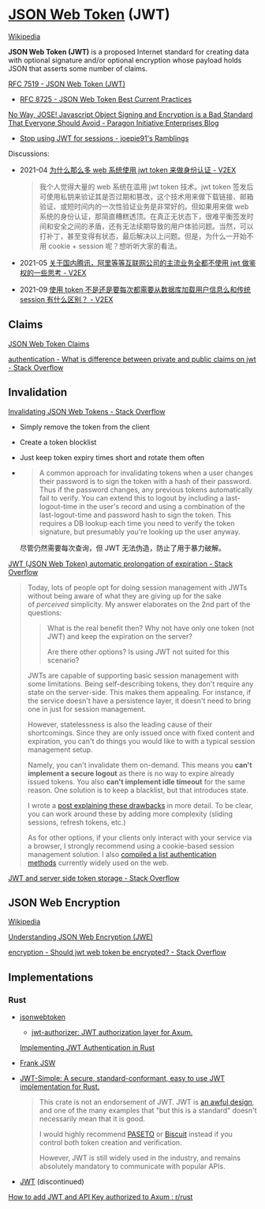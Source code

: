 # [JSON Web Token](https://jwt.io/) (JWT)
[Wikipedia](https://en.wikipedia.org/wiki/JSON_Web_Token)

**JSON Web Token (JWT)** is a proposed Internet standard for creating data with optional signature and/or optional encryption whose payload holds JSON that asserts some number of claims.

[RFC 7519 - JSON Web Token (JWT)](https://datatracker.ietf.org/doc/html/rfc7519)
- [RFC 8725 - JSON Web Token Best Current Practices](https://datatracker.ietf.org/doc/html/rfc8725)

[No Way, JOSE! Javascript Object Signing and Encryption is a Bad Standard That Everyone Should Avoid - Paragon Initiative Enterprises Blog](https://paragonie.com/blog/2017/03/jwt-json-web-tokens-is-bad-standard-that-everyone-should-avoid)
- [Stop using JWT for sessions - joepie91's Ramblings](http://cryto.net/~joepie91/blog/2016/06/13/stop-using-jwt-for-sessions/)

Discussions:
- 2021-04 [为什么那么多 web 系统使用 jwt token 来做身份认证 - V2EX](https://fast.v2ex.com/t/774127)

  > 我个人觉得大量的 web 系统在滥用 jwt token 技术。jwt token 签发后可使用私钥来验证其是否过期和篡改，这个技术用来做下载链接、邮箱验证、或短时间内的一次性验证业务是非常好的。但如果用来做 web 系统的身份认证，那简直糟糕透顶。在真正无状态下，很难平衡签发时间和安全之间的矛盾，还有无法续期导致的用户体验问题。当然，可以打补丁，甚至变得有状态，最后解决以上问题。但是，为什么一开始不用 cookie + session 呢？想听听大家的看法。

- 2021-05 [关于国内腾讯，阿里等等互联网公司的主流业务全都不使用 jwt 做鉴权的一些思考 - V2EX](https://s.v2ex.com/t/776114)
- 2021-09 [使用 token 不是还是要每次都需要从数据库加载用户信息么和传统 session 有什么区别？ - V2EX](https://www.v2ex.com/t/801448)

## Claims
[JSON Web Token Claims](https://auth0.com/docs/secure/tokens/json-web-tokens/json-web-token-claims)

[authentication - What is difference between private and public claims on jwt - Stack Overflow](https://stackoverflow.com/questions/49215866/what-is-difference-between-private-and-public-claims-on-jwt)

## Invalidation
[Invalidating JSON Web Tokens - Stack Overflow](https://stackoverflow.com/questions/21978658/invalidating-json-web-tokens)
- Simply remove the token from the client
- Create a token blocklist
- Just keep token expiry times short and rotate them often
- > A common approach for invalidating tokens when a user changes their password is to sign the token with a hash of their password. Thus if the password changes, any previous tokens automatically fail to verify. You can extend this to logout by including a last-logout-time in the user's record and using a combination of the last-logout-time and password hash to sign the token. This requires a DB lookup each time you need to verify the token signature, but presumably you're looking up the user anyway.

  尽管仍然需要每次查询，但 JWT 无法伪造，防止了用于暴力破解。

[JWT (JSON Web Token) automatic prolongation of expiration - Stack Overflow](https://stackoverflow.com/questions/26739167/jwt-json-web-token-automatic-prolongation-of-expiration)
> Today, lots of people opt for doing session management with JWTs without being aware of what they are giving up for the sake of *perceived* simplicity. My answer elaborates on the 2nd part of the questions:
> 
> > What is the real benefit then? Why not have only one token (not JWT) and keep the expiration on the server?
> >
> > Are there other options? Is using JWT not suited for this scenario?
> 
> JWTs are capable of supporting basic session management with some limitations. Being self-describing tokens, they don't require any state on the server-side. This makes them appealing. For instance, if the service doesn't have a persistence layer, it doesn't need to bring one in just for session management.
> 
> However, statelessness is also the leading cause of their shortcomings. Since they are only issued once with fixed content and expiration, you can't do things you would like to with a typical session management setup.
> 
> Namely, you can't invalidate them on-demand. This means you **can't implement a secure logout** as there is no way to expire already issued tokens. You also **can't implement idle timeout** for the same reason. One solution is to keep a blacklist, but that introduces state.
> 
> I wrote a [post explaining these drawbacks](https://www.securitydrops.com/session-management/) in more detail. To be clear, you can work around these by adding more complexity (sliding sessions, refresh tokens, etc.)
> 
> As for other options, if your clients only interact with your service via a browser, I strongly recommend using a cookie-based session management solution. I also [compiled a list authentication methods](https://www.securitydrops.com/the-web-api-authentication-guide/) currently widely used on the web.

[JWT and server side token storage - Stack Overflow](https://stackoverflow.com/questions/34620867/jwt-and-server-side-token-storage)

## JSON Web Encryption
[Wikipedia](https://en.wikipedia.org/wiki/JSON_Web_Encryption)

[Understanding JSON Web Encryption (JWE)](https://www.scottbrady91.com/jose/json-web-encryption)

[encryption - Should jwt web token be encrypted? - Stack Overflow](https://stackoverflow.com/questions/34235875/should-jwt-web-token-be-encrypted)

## Implementations
### Rust
- [jsonwebtoken](https://github.com/Keats/jsonwebtoken)
  - [jwt-authorizer: JWT authorization layer for Axum.](https://github.com/cduvray/jwt-authorizer)

  [Implementing JWT Authentication in Rust](https://www.shuttle.rs/blog/2024/02/21/using-jwt-auth-rust)

- [Frank JSW](https://github.com/GildedHonour/frank_jwt)
- [JWT-Simple: A secure, standard-conformant, easy to use JWT implementation for Rust.](https://github.com/jedisct1/rust-jwt-simple)

  > This crate is not an endorsement of JWT. JWT is [an awful design](https://tools.ietf.org/html/rfc8725), and one of the many examples that "but this is a standard" doesn't necessarily mean that it is good.
  > 
  > I would highly recommend [PASETO](https://github.com/paragonie/paseto) or [Biscuit](https://github.com/CleverCloud/biscuit) instead if you control both token creation and verification.
  > 
  > However, JWT is still widely used in the industry, and remains absolutely mandatory to communicate with popular APIs.

- [JWT](https://github.com/mikkyang/rust-jwt) (discontinued)

[How to add JWT and API Key authorized to Axum : r/rust](https://www.reddit.com/r/rust/comments/1d81lfk/how_to_add_jwt_and_api_key_authorized_to_axum/)